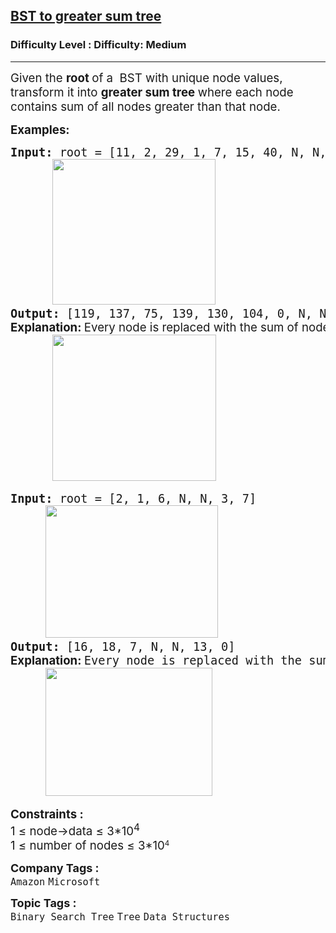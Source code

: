 <h2><a href="https://www.geeksforgeeks.org/problems/bst-to-greater-sum-tree/1">BST to greater sum tree</a></h2><h3>Difficulty Level : Difficulty: Medium</h3><hr><div class="problems_problem_content__Xm_eO" bis_skin_checked="1"><p><span style="font-size: 14pt;">Given the&nbsp;<strong>root&nbsp;</strong>of a&nbsp;&nbsp;BST with unique node values, transform it into <strong>greater sum tree </strong>where each node contains sum of all nodes&nbsp;greater&nbsp;than that node.</span></p>
<p><span style="font-size: 14pt;"><strong>Examples:</strong></span></p>
<pre><span style="font-size: 14pt;"><strong>Input: </strong>root = [11, 2, 29, 1, 7, 15, 40, N, N, N, N, N, N, 35, N]<br>      <img src="https://media.geeksforgeeks.org/img-practice/prod/addEditProblem/706357/Web/Other/blobid0_1759556071.webp" width="261" height="233"><br><strong>Output:</strong> [119, 137, 75, 139, 130, 104, 0, N, N, N, N, N, N, 40, N]<br><strong style="font-family: -apple-system, BlinkMacSystemFont, 'Segoe UI', Roboto, Oxygen, Ubuntu, Cantarell, 'Open Sans', 'Helvetica Neue', sans-serif;">Explanation: </strong><span style="font-family: -apple-system, BlinkMacSystemFont, 'Segoe UI', Roboto, Oxygen, Ubuntu, Cantarell, 'Open Sans', 'Helvetica Neue', sans-serif;">Every node is replaced with the sum of nodes greater than itself. </span><br>      <img src="https://media.geeksforgeeks.org/img-practice/prod/addEditProblem/706357/Web/Other/blobid1_1759556181.webp" width="262" height="234">
</span></pre>
<pre><span style="font-size: 14pt;"><strong>Input</strong><strong>:</strong> root = [2, 1, 6, N, N, 3, 7]<br>     <img src="https://media.geeksforgeeks.org/img-practice/prod/addEditProblem/706357/Web/Other/blobid2_1759556893.webp" width="276" height="212"><br><strong>Output: </strong>[16, 18, 7, N, N, 13, 0]<br><strong style="font-family: -apple-system, BlinkMacSystemFont, 'Segoe UI', Roboto, Oxygen, Ubuntu, Cantarell, 'Open Sans', 'Helvetica Neue', sans-serif;">Explanation: </strong>Every node is replaced with the sum of nodes greater than itself.<span style="font-family: -apple-system, BlinkMacSystemFont, 'Segoe UI', Roboto, Oxygen, Ubuntu, Cantarell, 'Open Sans', 'Helvetica Neue', sans-serif;"> </span><br>     <img src="https://media.geeksforgeeks.org/img-practice/prod/addEditProblem/706357/Web/Other/blobid3_1759556991.webp" width="267" height="205"></span></pre>
<div bis_skin_checked="1"><span style="font-size: 14pt;"><strong>Constraints :</strong></span></div>
<div bis_skin_checked="1"><span style="font-size: 14pt;">1 ≤ node-&gt;data ≤ 3*10<sup>4</sup></span></div>
<div bis_skin_checked="1"><span style="font-size: 14pt;">1 ≤ number of nodes ≤ 3</span><span style="font-size: 18.6667px;">*10</span><sup>4</sup></div></div><p><span style=font-size:18px><strong>Company Tags : </strong><br><code>Amazon</code>&nbsp;<code>Microsoft</code>&nbsp;<br><p><span style=font-size:18px><strong>Topic Tags : </strong><br><code>Binary Search Tree</code>&nbsp;<code>Tree</code>&nbsp;<code>Data Structures</code>&nbsp;